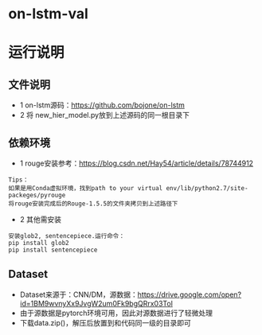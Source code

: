# on-lstm-val
# 运行说明
## 文件说明
* 1 on-lstm源码：https://github.com/bojone/on-lstm
* 2 将 new_hier_model.py放到上述源码的同一根目录下

## 依赖环境
* 1 rouge安装参考：https://blog.csdn.net/Hay54/article/details/78744912
````
Tips：
如果是用Conda虚拟环境，找到path to your virtual env/lib/python2.7/site-packeges/pyrouge
将rouge安装完成后的Rouge-1.5.5的文件夹拷贝到上述路径下
`````
* 2 其他需安装
````
安装glob2, sentencepiece.运行命令：
pip install glob2
pip install sentencepiece
````
## Dataset
* Dataset来源于：CNN/DM，源数据：https://drive.google.com/open?id=1BM9wvnyXx9JvgW2um0Fk9bgQRrx03Tol
* 由于源数据是pytorch环境可用，因此对源数据进行了轻微处理
* 下载data.zip()，解压后放置到和代码同一级的目录即可
